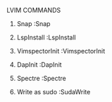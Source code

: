 LVIM COMMANDS

1. Snap
   :Snap<name-of-command>

2. LspInstall
   :LspInstall <name-of-language-server>

3. VimspectorInit
   :VimspectorInit

4. DapInit
   :DapInit

5. Spectre
   :Spectre

6. Write as sudo
   :SudaWrite

